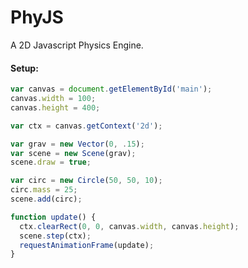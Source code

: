 # PhyJS
A 2D Javascript Physics Engine.

#### Setup:
```javascript
var canvas = document.getElementById('main');
canvas.width = 100;
canvas.height = 400;

var ctx = canvas.getContext('2d');

var grav = new Vector(0, .15);
var scene = new Scene(grav);
scene.draw = true;

var circ = new Circle(50, 50, 10);
circ.mass = 25;
scene.add(circ);

function update() {
  ctx.clearRect(0, 0, canvas.width, canvas.height);
  scene.step(ctx);
  requestAnimationFrame(update);
}
```
